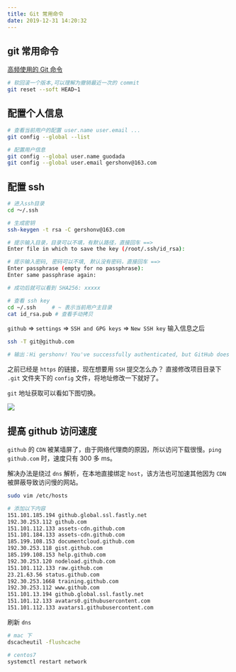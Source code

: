 ```yaml
---
title: Git 常用命令
date: 2019-12-31 14:20:32
---
```


## git 常用命令

[高频使用的 Git 命令](https://juejin.im/post/5de8d849e51d455808332166)

```bash
# 软回滚一个版本,可以理解为撤销最近一次的 commit
git reset --soft HEAD~1
```

## 配置个人信息

```bash
# 查看当前用户的配置 user.name user.email ...
git config --global --list

# 配置用户信息
git config --global user.name guodada
git config --global user.email gershonv@163.com
```

## 配置 ssh

```bash
# 进入ssh目录
cd ～/.ssh

# 生成密钥
ssh-keygen -t rsa -C gershonv@163.com

# 提示输入目录，目录可以不填，有默认路径，直接回车 ==>
Enter file in which to save the key (/root/.ssh/id_rsa):

# 提示输入密码, 密码可以不填, 默认没有密码，直接回车 ==>
Enter passphrase (empty for no passphrase):
Enter same passphrase again:

# 成功后就可以看到 SHA256: xxxxx

# 查看 ssh key
cd ~/.ssh     # ~ 表示当前用户主目录
cat id_rsa.pub # 查看手动拷贝
```

`github` => `settings` => `SSH and GPG keys` => `New SSH key` 输入信息之后

```bash
ssh -T git@github.com

# 输出：Hi gershonv! You've successfully authenticated, but GitHub does not provide shell access.
```

之前已经是 `https` 的链接，现在想要用 `SSH` 提交怎么办？
直接修改项目目录下 `.git` 文件夹下的 `config` 文件，将地址修改一下就好了。

`git` 地址获取可以看如下图切换。

![](https://img-blog.csdnimg.cn/20181029093141515.png?x-oss-process=image/watermark,type_ZmFuZ3poZW5naGVpdGk,shadow_10,text_aHR0cHM6Ly9ibG9nLmNzZG4ubmV0L3UwMTM3Nzg5MDU=,size_12,color_FFFFFF,t_70)

## 提高 github 访问速度

`github` 的 `CDN` 被某墙屏了，由于网络代理商的原因，所以访问下载很慢。`ping github.com` 时，速度只有 300 多 ms。

解决办法是绕过 `dns` 解析，在本地直接绑定 `host`，该方法也可加速其他因为 `CDN` 被屏蔽导致访问慢的网站。

```bash
sudo vim /etc/hosts

# 添加以下内容
151.101.185.194 github.global.ssl.fastly.net
192.30.253.112 github.com
151.101.112.133 assets-cdn.github.com
151.101.184.133 assets-cdn.github.com
185.199.108.153 documentcloud.github.com
192.30.253.118 gist.github.com
185.199.108.153 help.github.com
192.30.253.120 nodeload.github.com
151.101.112.133 raw.github.com
23.21.63.56 status.github.com
192.30.253.1668 training.github.com
192.30.253.112 www.github.com
151.101.13.194 github.global.ssl.fastly.net
151.101.12.133 avatars0.githubusercontent.com
151.101.112.133 avatars1.githubusercontent.com
```

刷新 `dns`

```bash
# mac 下
dscacheutil -flushcache

# centos7
systemctl restart network
```
